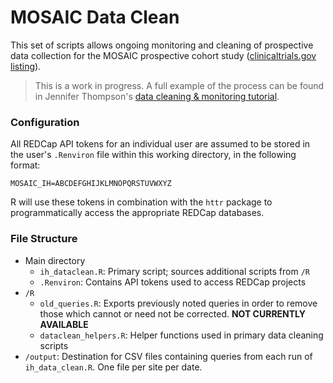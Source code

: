# MOSAIC Data Clean

This set of scripts allows ongoing monitoring and cleaning of prospective data
collection for the MOSAIC prospective cohort study ([clinicaltrials.gov listing](https://clinicaltrials.gov/ct2/show/NCT03115840)).

> This is a work in progress. A full example of the process can be found in Jennifer Thompson's [data cleaning & monitoring tutorial](https://github.com/jenniferthompson/DataCleanExample).

### Configuration

All REDCap API tokens for an individual user are assumed to be stored in the user's `.Renviron` file within this working directory, in the following format:

`MOSAIC_IH=ABCDEFGHIJKLMNOPQRSTUVWXYZ`

R will use these tokens in combination with the `httr` package to
programmatically access the appropriate REDCap databases.

### File Structure

- Main directory
    - `ih_dataclean.R`: Primary script; sources additional scripts from `/R`
    - `.Renviron`: Contains API tokens used to access REDCap projects
- `/R`
    - `old_queries.R`: Exports previously noted queries in order to remove
    those which cannot or need not be corrected. **NOT CURRENTLY AVAILABLE**
    - `dataclean_helpers.R`: Helper functions used in primary data cleaning
    scripts
- `/output`: Destination for CSV files containing queries from each run of
`ih_data_clean.R`. One file per site per date.
